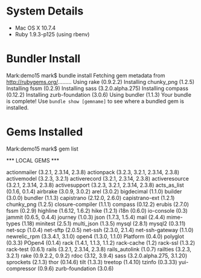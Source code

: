 System Details
==============

  * Mac OS X 10.7.4
  * Ruby 1.9.3-p125 (using rbenv)

Bundler Install
===============

Mark:demo15 mark$ bundle install
Fetching gem metadata from http://rubygems.org/.........
Using rake (0.9.2.2) 
Installing chunky_png (1.2.5) 
Installing fssm (0.2.9) 
Installing sass (3.2.0.alpha.275) 
Installing compass (0.12.2) 
Installing zurb-foundation (3.0.6) 
Using bundler (1.1.3) 
Your bundle is complete! Use `bundle show [gemname]` to see where a bundled gem is installed.

Gems Installed
==============

Mark:demo15 mark$ gem list

*** LOCAL GEMS ***

actionmailer (3.2.1, 2.3.14, 2.3.8)
actionpack (3.2.3, 3.2.1, 2.3.14, 2.3.8)
activemodel (3.2.3, 3.2.1)
activerecord (3.2.1, 2.3.14, 2.3.8)
activeresource (3.2.1, 2.3.14, 2.3.8)
activesupport (3.2.3, 3.2.1, 2.3.14, 2.3.8)
acts_as_list (0.1.6, 0.1.4)
airbrake (3.0.9, 3.0.2)
arel (3.0.2)
bigdecimal (1.1.0)
builder (3.0.0)
bundler (1.1.3)
capistrano (2.12.0, 2.6.0)
capistrano-ext (1.2.1)
chunky_png (1.2.5)
closure-compiler (1.1.1)
compass (0.12.2)
erubis (2.7.0)
fssm (0.2.9)
highline (1.6.12, 1.6.2)
hike (1.2.1)
i18n (0.6.0)
io-console (0.3)
jammit (0.6.5, 0.4.4)
journey (1.0.3)
json (1.7.3, 1.5.4)
mail (2.4.4)
mime-types (1.18)
minitest (2.5.1)
multi_json (1.3.5)
mysql (2.8.1)
mysql2 (0.3.11)
net-scp (1.0.4)
net-sftp (2.0.5)
net-ssh (2.3.0, 2.1.4)
net-ssh-gateway (1.1.0)
newrelic_rpm (3.3.4.1, 3.1.0)
open4 (1.3.0, 1.1.0)
Platform (0.4.0)
polyglot (0.3.3)
POpen4 (0.1.4)
rack (1.4.1, 1.1.3, 1.1.2)
rack-cache (1.2)
rack-ssl (1.3.2)
rack-test (0.6.1)
rails (3.2.1, 2.3.14, 2.3.8)
rails_autolink (1.0.7)
railties (3.2.3, 3.2.1)
rake (0.9.2.2, 0.9.2)
rdoc (3.12, 3.9.4)
sass (3.2.0.alpha.275, 3.1.20)
sprockets (2.1.3)
thor (0.14.6)
tilt (1.3.3)
treetop (1.4.10)
tzinfo (0.3.33)
yui-compressor (0.9.6)
zurb-foundation (3.0.6)